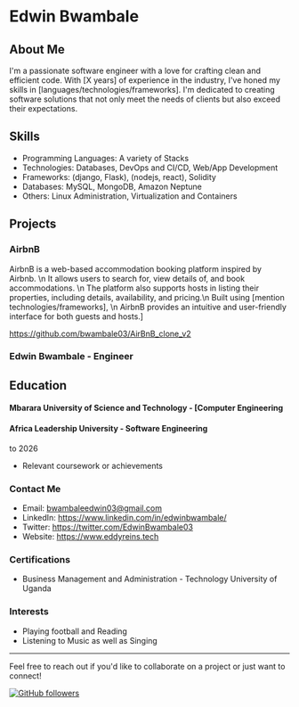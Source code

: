 # Edwin Bwambale

## About Me

I'm a passionate software engineer with a love for crafting clean and efficient code. With [X years] of experience in the industry, I've honed my skills in [languages/technologies/frameworks]. I'm dedicated to creating software solutions that not only meet the needs of clients but also exceed their expectations.

## Skills

- Programming Languages: A variety of Stacks
- Technologies: Databases, DevOps and CI/CD, Web/App Development
- Frameworks: (django, Flask), (nodejs, react), Solidity
- Databases: MySQL, MongoDB, Amazon Neptune
- Others: Linux Administration, Virtualization and Containers

## Projects

### AirbnB

AirbnB is a web-based accommodation booking platform inspired by Airbnb. \n It allows users to search for, view details of, and book accommodations. \n The platform also supports hosts in listing their properties, including details, availability, and pricing.\n  Built using [mention technologies/frameworks], \n AirbnB provides an intuitive and user-friendly interface for both guests and hosts.]

https://github.com/bwambale03/AirBnB_clone_v2

### Edwin Bwambale - Engineer

## Education

#### Mbarara University of Science and Technology - [Computer Engineering
#### Africa Leadership University  - Software Engineering

to 2026

- Relevant coursework or achievements

### Contact Me

- Email: bwambaleedwin03@gmail.com
- LinkedIn: https://www.linkedin.com/in/edwinbwambale/
- Twitter: https://twitter.com/EdwinBwambale03
- Website: https://www.eddyreins.tech

### Certifications

- Business Management and Administration - Technology University of Uganda

### Interests

- Playing football and Reading
- Listening to Music as well as Singing

---

Feel free to reach out if you'd like to collaborate on a project or just want to connect!

[![GitHub followers](https://img.shields.io/github/followers/bwambale03?label=Follow&style=social)](https://github.com/bwambale03)

